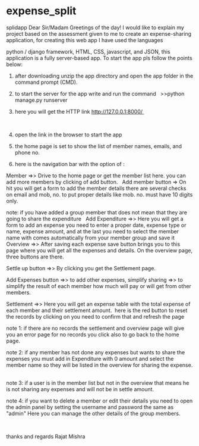 # expense_split
 splidapp
  Dear Sir/Madam Greetings of the day!
I would like to explain my project based on the assessment given to me to create an expense-sharing application, for creating this web app I have used the languages

python / django framework, HTML, CSS, javascript, and JSON, this application is a fully server-based app. To start the app pls follow the points below:
1) after downloading unzip the app directory and open the app folder in the command prompt (CMD).
 

2) to start the server for the app write and run the command   >>python manage.py runserver 
 

3) here you will get the HTTP link http://127.0.0.1:8000/ 

 

4) open the link in the browser to start the app
 

5) the home page is set to show the list of member names, emails, and phone no.
 

6) here is the navigation bar with the option of :
 

Member =>> Drive to the home page or get the member list here. you can add more members by clicking of add button.
 
Add member button => On hit you will get a form to add the member details there are several checks on email and mob, no. to put proper details like mob. no. must have 10 digits only.
 

note: if you have added a group member that does not mean that they are going to share the expenditure
 
Add Expenditure =>> Here you will get a form to add an expense you need to enter a proper date, expense type or name, expense amount,
and at the last you need to select the member name with comes automatically from your member group and save it
 
Overview =>> After saving each expense save button brings you to this page where you will get all the expenses and details.
On the overview page, three buttons are there.
 

Settle up button =>> By clicking you get the Settlement page.
 

Add Expenses button =>> to add other expenses,
simplify sharing =>> to simplify the result of each member how much will pay or will get from other members.
 

Settlement =>> Here you will get an expense table with the total expense of each member and their settlement amount.
 here is the red button to reset the records by clicking on you need to confirm that and refresh the page
 

note 1: if there are no records the settlement and overview page will give you an error page for no records you click also to go back to the home page.
 

note 2: if any member has not done any expenses but wants to share the expenses you must add in Expenditure with 0 amount and select the member name so they will be listed in the overview for sharing the expense.
 

note 3: if a user is in the member list but not in the overview that means he is not sharing any expenses and will not be in settle amount.
 

note 4: if you want to delete a member or edit their details you need to open the admin panel by setting the username and password the same as "admin" Here you can manage the other details of the group members.
 

 

thanks and regards
Rajat Mishra
